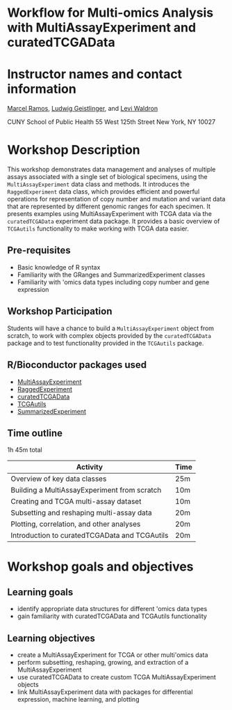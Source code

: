 # Workflow for Multi-omics Analysis with MultiAssayExperiment and curatedTCGAData

# Instructor names and contact information

[Marcel Ramos](mailto:Marcel.Ramos@sph.cuny.edu),
[Ludwig Geistlinger](mailto:Ludwig.Geistlinger@sph.cuny.edu), and
[Levi Waldron](mailto:Levi.Waldron@sph.cuny.edu)

CUNY School of Public Health
55 West 125th Street
New York, NY 10027

# Workshop Description

This workshop demonstrates data management and analyses of multiple
assays associated with a single set of biological specimens,
using the `MultiAssayExperiment` data class and methods. It introduces
the `RaggedExperiment` data class, which provides efficient and powerful
operations for representation of copy number and mutation and variant
data that are represented by different genomic ranges for each specimen.
It presents examples using MultiAssayExperiment with TCGA data via the
`curatedTCGAData` experiment data package. It provides a basic overview of
`TCGAutils` functionality to make working with TCGA data easier.

## Pre-requisites

* Basic knowledge of R syntax
* Familiarity with the GRanges and SummarizedExperiment classes
* Familiarity with 'omics data types including copy number and gene expression

## Workshop Participation

Students will have a chance to build a `MultiAssayExperiment` object
from scratch, to work with complex objects provided by the `curatedTCGAData`
package and to test functionality provided in the `TCGAutils` package.

## R/Bioconductor packages used

* [MultiAssayExperiment](http://bioconductor.org/packages/MultiAssayExperiment)
* [RaggedExperiment](http://bioconductor.org/packages/RaggedExperiment)
* [curatedTCGAData](http://bioconductor.org/packages/curatedTCGAData)
* [TCGAutils](http://bioconductor.org/packages/TCGAutils)
* [SummarizedExperiment](http://bioconductor.org/packages/SummarizedExperiment)

## Time outline

1h 45m total

| Activity                            | Time    |
|-------------------------------------|---------|
| Overview of key data classes | 25m |
| Building a MultiAssayExperiment from scratch | 10m |
| Creating and TCGA multi-assay dataset | 10m |
| Subsetting and reshaping multi-assay data | 20m |
| Plotting, correlation, and other analyses | 20m |
| Introduction to curatedTCGAData and TCGAutils | 20m |

# Workshop goals and objectives

## Learning goals

* identify appropriate data structures for different 'omics data types
* gain familiarity with curatedTCGAData and TCGAutils functionality

## Learning objectives

* create a MultiAssayExperiment for TCGA or other multi'omics data
* perform subsetting, reshaping, growing, and extraction of a MultiAssayExperiment
* use curatedTCGAData to create custom TCGA MultiAssayExperiment objects
* link MultiAssayExperiment data with packages for differential expression,
machine learning, and plotting

